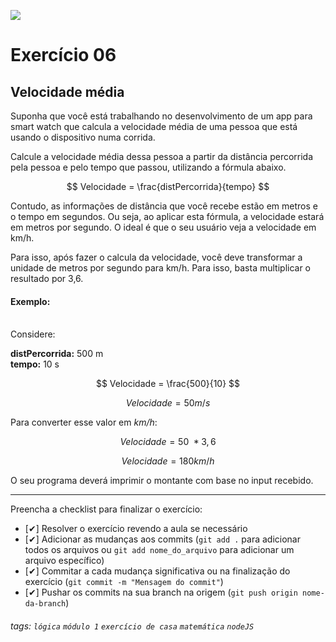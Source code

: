 ![](https://i.imgur.com/xG74tOh.png)

# Exercício 06

## Velocidade média

Suponha que você está trabalhando no desenvolvimento de um app para smart watch que calcula a velocidade média de uma pessoa que está usando o dispositivo numa corrida.

Calcule a velocidade média dessa pessoa a partir da distância percorrida pela pessoa e pelo tempo que passou, utilizando a fórmula abaixo.

$$ Velocidade = \frac{distPercorrida}{tempo} $$

Contudo, as informações de distância que você recebe estão em metros e o tempo em segundos. Ou seja, ao aplicar esta fórmula, a velocidade estará em metros por segundo. O ideal é que o seu usuário veja a velocidade em km/h.

Para isso, após fazer o calcula da velocidade, você deve transformar a unidade de metros por segundo para km/h. Para isso, basta multiplicar o resultado por 3,6.

#### Exemplo:

\
Considere:

**distPercorrida:** 500 m \
**tempo:** 10 s

$$ Velocidade = \frac{500}{10} $$

$$ Velocidade = 50 m/s $$

Para converter esse valor em _km/h_:

$$ Velocidade = 50 \ * 3,6 $$

$$ Velocidade = 180km/h $$

O seu programa deverá imprimir o montante com base no input recebido.

---

Preencha a checklist para finalizar o exercício:

- [✔] Resolver o exercício revendo a aula se necessário
- [✔] Adicionar as mudanças aos commits (`git add .` para adicionar todos os arquivos ou `git add nome_do_arquivo` para adicionar um arquivo específico)
- [✔] Commitar a cada mudança significativa ou na finalização do exercício (`git commit -m "Mensagem do commit"`)
- [✔] Pushar os commits na sua branch na origem (`git push origin nome-da-branch`)

###### tags: `lógica` `módulo 1` `exercício de casa` `matemática` `nodeJS`
